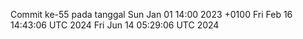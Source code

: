 Commit ke-55 pada tanggal Sun Jan 01 14:00 2023 +0100
Fri Feb 16 14:43:06 UTC 2024
Fri Jun 14 05:29:06 UTC 2024
